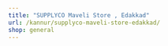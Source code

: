 ```yaml
---
title: "SUPPLYCO Maveli Store , Edakkad"
url: /kannur/supplyco-maveli-store-edakkad/
shop: general
---
```

